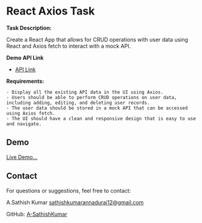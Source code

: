 
# React Axios Task

**Task Description:**

Create a React App that allows for CRUD operations with user data using React and Axios fetch to interact with a mock API.

**Demo API Link**

- [API Link](https://jsonplaceholder.typicode.com/users)

**Requirements:**

    - Display all the existing API data in the UI using Axios.
    - Users should be able to perform CRUD operations on user data, including adding, editing, and deleting user records.
    - The user data should be stored in a mock API that can be accessed using Axios fetch.
    - The UI should have a clean and responsive design that is easy to use and navigate.

## Demo

[Live Demo...](https://react-axios-crud-operation-12.netlify.app/)

## Contact

For questions or suggestions, feel free to contact:

A.Sathish Kumar [sathishkumarannadurai12@gmail.com](mailto:sathishkumarannadurai12gmail.com)

GitHub: [A-SathishKumar](https://github.com/A-SathishKumar)


